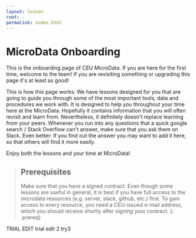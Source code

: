 ```yaml
---
layout: lesson
root: .
permalink: index.html
---
```


# MicroData Onboarding

This is the onboarding page of CEU MicroData. If you are here for the first time, welcome to the team! If you are revisiting something or upgrading this page it's at least as good!

This is how this page works: We have lessons designed for you that are going to guide you through some of the most important tools, data and procedures we work with. It is designed to help you throughout your time here at the MicroData. Hopefully it contains information that you will often revisit and learn from. Nevertheless, it definitely doesn't replace learning from your peers. Whenever you run into any questions that a quick google search / Stack Overflow can't answer, make sure that you ask them on Slack. Even better: If you find out the answer you may want to add it here, so that others will find it more easily.

Enjoy both the lessons and your time at MicroData!

> ## Prerequisites
>
> Make sure that you have a signed contract. Even though some lessons are useful in general, it is best if you have full access to the microdata resources \(e.g. server, slack, github, etc.\) first. To gain access to every resource, you need a CEU-issued e-mail address, which you should receive shortly after signing your contract. {: .prereq}

TRIAL EDIT trial edit 2 try3

